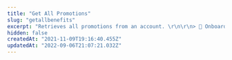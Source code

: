 ```yaml
---
title: "Get All Promotions"
slug: "getallbenefits"
excerpt: "Retrieves all promotions from an account. \r\n\r\n> 📘 Onboarding guide \r\n>\r\n> Check the new [Promotions onboarding guide](https://developers.vtex.com/vtex-rest-api/docs/promotions-overview). We created this guide to improve the onboarding experience for developers at VTEX. It assembles all documentation on our Developer Portal about the Promotions and is organized by focusing on the developer's journey."
hidden: false
createdAt: "2021-11-09T19:16:40.455Z"
updatedAt: "2022-09-06T21:07:21.032Z"
---
```

